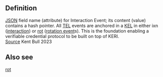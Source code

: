 ## Definition
[JSON](JSON) field name (attribute) for Interaction Event; its content (value) contains a hash pointer. All [TEL](transaction-event-log) events are anchored in a [KEL](key-event-log) in either ixn ([interaction](interaction-event)) or [rot](rot) ([rotation event](rotation-event)s). This is the foundation enabling a verifiable credential protocol to be built on top of KERI.  
[Source](https://kentbull.com/2023/03/09/keri-tutorial-series-treasure-hunting-in-abydos-issuing-and-verifying-a-credential-acdc/) Kent Bull 2023
 
## Also see
[rot](rot)